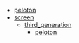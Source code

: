 * [peloton](peloton)
* [screen](screen)
  * [third_generation](screen/third_generation)
    * [peloton](screen/third_generation/peloton)
